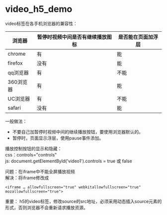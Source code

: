 # video_h5_demo

video标签在各手机浏览器的兼容性：

浏览器  | 暂停时视频中间是否有继续播放图标 | 是否能在页面加浮层
----|------|----
chrome | 有 | 能
firefox | 没有  | 能
qq浏览器 | 有  | 不能
360浏览器 | 有  | 能
UC浏览器 | 有  | 不能
safari        | 没有 | 能

一般做法：
* 不要自己加暂停时视频中间的继续播放按钮，要使用浏览器默认的。
* 暂停时，页面显示浮层，使用pause事件添加。

播放控制按钮的显示和隐藏：  
css：controls="controls"  
js: document.getElementById('video1').controls = true 或 false  

问题：在iframe中不能全屏播放视频  
解决：将iframe修改成  
```
<iframe … allowfullscreen="true" webkitallowfullscreen="true" mozallowfullscreen="true">
```  

重要：
h5的video标签，修改source的src地址，必须采用动态插入source元素的形式，否则浏览器不会重新请求播放资源。


